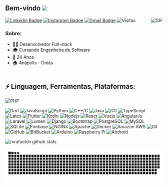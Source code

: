 ## Bem-vindo <img src="https://raw.githubusercontent.com/aemmadi/aemmadi/master/wave.gif" width="30px">
[![Linkedin Badge](https://img.shields.io/badge/-mrafaelcb-blue?style=flat-square&logo=Linkedin&logoColor=white&link=https://www.linkedin.com/in/mrafaelcb/)](https://www.linkedin.com/in/mrafaelcb/)
[![Instagram Badge](https://img.shields.io/badge/-mrafaelcb-purple?style=flat-square&logo=instagram&logoColor=white&link=https://instagram.com/mrafaelcb/)](https://instagram.com/mrafaelcb)
[![Gmail Badge](https://img.shields.io/badge/-mayconrafaelcb@gmail.com-c14438?style=flat-square&logo=Gmail&logoColor=white&link=mailto:mayconrafaelcb@gmail.com)](mailto:mayconrafaelcb@gmail.com)
<img src="https://visitor-badge.laobi.icu/badge?page_id=mrafaelcb" alt="Visitas"/>
<img align="right" height="200px" alt="GIF" src="https://i.pinimg.com/originals/e4/26/70/e426702edf874b181aced1e2fa5c6cde.gif" />
### Sobre:
- 👨‍💻 Desenvolvedor Full-stack
- 🎓 Cursando Engenheira de Software
- 🎉 24 Anos
- 🏠 Anápolis - Goiás
  <br/><br/>
## ⚡ Linguagem, Ferramentas, Plataformas:

![PHP](https://img.shields.io/badge/-PHP-black?style=flat&logo=PHP)
<!-- ![Ruby](https://img.shields.io/badge/-Ruby-black?style=flat&logo=Ruby) -->
![Dart](https://img.shields.io/badge/-Dart-black?style=flat&logo=Dart)
![JavaScript](https://img.shields.io/badge/-JavaScript-black?style=flat-square&logo=javascript)
![Python](https://img.shields.io/badge/-Python-black?style=flat-square&logo=Python)
![C++/C](https://img.shields.io/badge/-C/C++-black?style=flat-square&logo=c)
![Java](https://img.shields.io/badge/-java-black?style=flat-square&logo=java)
![GO](https://img.shields.io/badge/-Golang-black?style=flat-square&logo=go)
![TypeScript](https://img.shields.io/badge/-TypeScript-black?style=flat-square&logo=typescript)
![Latex](https://img.shields.io/badge/-Latex-black?style=flat-square&logo=latex)
![Flutter](https://img.shields.io/badge/-Flutter-black?style=flat&logo=Flutter)
![Kotlin](https://img.shields.io/badge/-Kotlin-black?style=flat-square&logo=kotlin)
![Nodejs](https://img.shields.io/badge/-Nodejs-black?style=flat-square&logo=Node.js)
![React](https://img.shields.io/badge/-React-black?style=flat-square&logo=react)
![Vuejs](https://img.shields.io/badge/-Vuejs-black?style=flat-square&logo=vue.js)
![AngularJs](https://img.shields.io/badge/-AngularJs-black?style=flat-square&logo=angularjs)
![Laravel](https://img.shields.io/badge/-Laravel-black?style=flat-square&logo=laravel)
![Lumen](https://img.shields.io/badge/-Lumen-black?style=flat-square&logo=lumen)
![Django](https://img.shields.io/badge/-Django-black?style=flat-square&logo=django)
![Bootstrap](https://img.shields.io/badge/-Bootstrap-black?style=flat-square&logo=bootstrap)
![PostgreSQL](https://img.shields.io/badge/-PostgreSQL-black?style=flat-square&logo=postgresql)
![MySQL](https://img.shields.io/badge/-MySQL-black?style=flat-square&logo=mysql)
![SQLite](https://img.shields.io/badge/-SQLite-black?style=flat-square&logo=sqlite)
![Firebase](https://img.shields.io/badge/-Firebase-black?style=flat-square&logo=firebase)
![NGINX](https://img.shields.io/badge/-NGINX-black?style=flat-square&logo=nginx)
![Apache](https://img.shields.io/badge/-Apache-black?style=flat-square&logo=apache)
![Docker](https://img.shields.io/badge/-Docker-black?style=flat-square&logo=docker)
![Amazon AWS](https://img.shields.io/badge/Amazon%20AWS-black?style=flat-square&logo=amazon-aws)
![Git](https://img.shields.io/badge/-Git-black?style=flat-square&logo=git)
![GitHub](https://img.shields.io/badge/-GitHub-black?style=flat-square&logo=github)
![BitBucket](https://img.shields.io/badge/-BitBucket-black?style=flat-square&logo=bitbucket)
![Arduino](https://img.shields.io/badge/-Arduino-black?style=flat-square&logo=arduino)
![Raspberry Pi](https://img.shields.io/badge/-Raspberry%20Pi-black?style=flat-square&logo=Raspberry-Pi)
![Android](https://img.shields.io/badge/-Android-000000?style=flat&logo=android)

<img alt="mrafaelcb github stats" width="50%" src="https://github-readme-stats.vercel.app/api?username=mrafaelcb&show_icons=true&count_private=true&hide_border=true&theme=tokyonight" href="https://github.com/mrafaelcb" />
<!-- <img alt="Top Langs" width="42%" src="https://github-readme-stats.vercel.app/api/top-langs/?username=mrafaelcb&layout=compact&count_private=true&&hide_border=true&theme=tokyonight&hide=jupyter%20notebook&langs_count=5" href="https://github.com/mrafaelcb" /> -->

![github contribution grid snake animation](https://raw.githubusercontent.com/platane/platane/output/github-contribution-grid-snake.svg)
